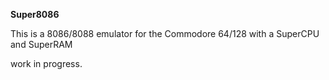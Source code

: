 **Super8086**

This is a 8086/8088 emulator for the Commodore 64/128 with a SuperCPU and SuperRAM

work in progress.
